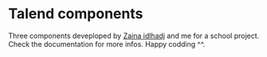# Talend components
Three components deveploped by [Zaina idlhadj](https://github.com/ZainaIdlhadj) and me for a school project.
Check the documentation for more infos.
Happy codding ^^.

